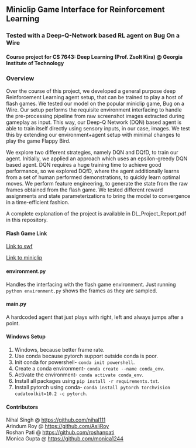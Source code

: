 ## Miniclip Game Interface for Reinforcement Learning
### Tested with a Deep-Q-Network based RL agent on Bug On a Wire
#### Course project for CS 7643: Deep Learning (Prof. Zsolt Kira) @ Georgia Institute of Technology

### Overview
Over the course of this project, we developed a general purpose deep Reinforcement Learning agent setup, that can be trained to play a host of flash games. We tested our model on the popular miniclip game, Bug on a Wire. Our setup performs the requisite environment interfacing to handle the pre-processing pipeline from raw screenshot images extracted during gameplay as input. This way, our Deep-Q Network (DQN) based agent is able to train itself directly using sensory inputs, in our case, images. We test this by extending our environment+agent setup with minimal changes to play the game Flappy Bird.

We explore two different strategies, namely DQN and DQfD, to train our agent. Initially, we applied an approach which uses an epsilon-greedy DQN based agent. DQN requires a huge training time to achieve good performance, so we explored DQfD, where the agent additionally learns from a set of human performed demonstrations, to quickly learn optimal moves. We perform feature engineering, to generate the state from the raw frames obtained from the flash game. We tested different reward assignments and state parameterizations to bring the model to convergence in a time-efficient fashion.

A complete explanation of the project is available in DL_Project_Report.pdf in this repository.

#### Flash Game Link
[Link to swf](https://www.miniclip.com/games/bug-on-a-wire/en/bug.swf?mc_gamename=Bug+On+A+Wire&mc_hsname=1446&mc_iconBig=bugmedicon.jpg&mc_icon=bugsmallicon.jpg&mc_negativescore=0&mc_players_site=1&mc_scoreistime=0&mc_lowscore=0&mc_width=600&mc_height=300&mc_lang=en&mc_webmaster=0&mc_playerbutton=0&mc_v2=1&loggedin=0&mc_loggedin=0&mc_uid=0&mc_sessid=f78c2dbb92961726d9a87c8f9aa753d2&mc_shockwave=0&mc_gameUrl=%2Fgames%2Fbug-on-a-wire%2Fen%2F&mc_ua=705d28c&mc_geo=us-west-2&mc_geoCode=US&vid=0&vtype=ima&m_vid=1&mc_preroll_check=1&channel=miniclip.preroll&m_channel=miniclip.midroll&s_content=0&mc_plat_id=2&mc_extra=enable_personalized_ads%3D1&mc_image_cdn_path=https%3A%2F%2Favatars.miniclip.com%2F&login_allowed=1&dfp_video_url=https%253A%252F%252Fpubads.g.doubleclick.net%252Fgampad%252Fads%253Fsz%253D600x400%2526iu%253D%252F116850162%252FMiniclip.com_Preroll%2526ciu_szs%2526impl%253Ds%2526gdfp_req%253D1%2526env%253Dvp%2526output%253Dxml_vast2%2526unviewed_position_start%253D1%2526cust_params%253D%2526npa%253D0%2526cust_params%253DgCat%25253Dcategory_13%252526gName%25253Dgame_1446%252526width%25253D600%252526height%25253D300%252526page_domain%25253Dgames%252526gAATF%25253Dgaatf_Y%252526gLanguage%25253Dlanguage_en%252526gPageType%25253Dpagetype_gamepage%252526gDemo1%25253Ddemo1_1%252526gDemo2%25253Ddemo2_2%252526gPageUrl%25253Dhttps%2525253A%2525252F%2525252Fwww.miniclip.com%2525252Fgames%2525252Fbug-on-a-wire%2525252Fen%2525252F%2526url%253D&fn=bug.swf)

[Link to miniclip](https://www.miniclip.com/games/bug-on-a-wire/en/)

#### environment.py
Handles the interfacing with the flash game environment.
Just running `python environment.py` shows the frames as they are sampled.

#### main.py
A hardcoded agent that just plays with right, left and always jumps after a point.

#### Windows Setup
1. Windows, because better frame rate.
2. Use conda because pytorch support outside conda is poor.
3. Init conda for powershell- `conda init powershell`.
4. Create a conda environment- `conda create --name conda_env`.
5. Activate the environment- `conda activate conda_env`.
6. Install all packages using `pip install -r requirements.txt`.
7. Install pytorch using conda- `conda install pytorch torchvision cudatoolkit=10.2 -c pytorch`.

#### Contributors
Nihal Singh @ https://github.com/nihal111<br>
Arindum Roy @ https://github.com/AsliRoy<br>
Roshan Pati @ https://github.com/roshanpati<br>
Monica Gupta @ https://github.com/monica1244
